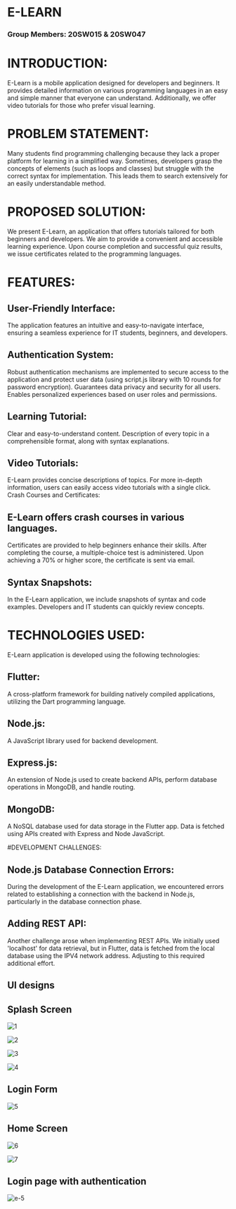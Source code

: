  # E-LEARN

### Group Members: 20SW015 & 20SW047

# INTRODUCTION:

E-Learn is a mobile application designed for developers and beginners. It provides detailed information on various programming languages in an easy and simple manner that everyone can understand. Additionally, we offer video tutorials for those who prefer visual learning.

# PROBLEM STATEMENT:

Many students find programming challenging because they lack a proper platform for learning in a simplified way. Sometimes, developers grasp the concepts of elements (such as loops and classes) but struggle with the correct syntax for implementation. This leads them to search extensively for an easily understandable method.

# PROPOSED SOLUTION:

We present E-Learn, an application that offers tutorials tailored for both beginners and developers. We aim to provide a convenient and accessible learning experience. Upon course completion and successful quiz results, we issue certificates related to the programming languages.

# FEATURES:

## User-Friendly Interface: 

The application features an intuitive and easy-to-navigate interface, ensuring a seamless experience for IT students, beginners, and developers.

## Authentication System:
 Robust authentication mechanisms are implemented to secure access to the application and protect user data (using script.js library with 10 rounds for password encryption).
Guarantees data privacy and security for all users.
Enables personalized experiences based on user roles and permissions.
## Learning Tutorial:
Clear and easy-to-understand content.
Description of every topic in a comprehensible format, along with syntax explanations.

## Video Tutorials:
E-Learn provides concise descriptions of topics. For more in-depth information, users can easily access video tutorials with a single click.
Crash Courses and Certificates:

## E-Learn offers crash courses in various languages.
Certificates are provided to help beginners enhance their skills.
After completing the course, a multiple-choice test is administered. Upon achieving a 70% or higher score, the certificate is sent via email.

## Syntax Snapshots:
In the E-Learn application, we include snapshots of syntax and code examples.
Developers and IT students can quickly review concepts.

# TECHNOLOGIES USED:
E-Learn application is developed using the following technologies:

## Flutter:
A cross-platform framework for building natively compiled applications, utilizing the Dart programming language.
## Node.js:
A JavaScript library used for backend development.
## Express.js:
An extension of Node.js used to create backend APIs, perform database operations in MongoDB, and handle routing.
## MongoDB:
A NoSQL database used for data storage in the Flutter app. Data is fetched using APIs created with Express and Node JavaScript.

 #DEVELOPMENT CHALLENGES:
## Node.js Database Connection Errors:
During the development of the E-Learn application, we encountered errors related to establishing a connection with the backend in Node.js, particularly in the database connection phase.

## Adding REST API:
Another challenge arose when implementing REST APIs. We initially used 'localhost' for data retrieval, but in Flutter, data is fetched from the local database using the IPV4 network address. Adjusting to this required additional effort.



## UI designs 


## Splash Screen 
![1](https://github.com/Amaar015/E_Learn-/assets/93473921/01fa66ca-9550-47ce-bda2-17596cbaf2bb)

 ![2](https://github.com/Amaar015/E_Learn-/assets/93473921/093881e7-bdb6-4c6c-b5fc-2b2a535a37e6)

![3](https://github.com/Amaar015/E_Learn-/assets/93473921/48822cd2-f6aa-48ff-bd2c-62be8960acb0)


![4](https://github.com/Amaar015/E_Learn-/assets/93473921/20a2daf5-4051-4565-b5bc-f6c74871b8ff)

## Login Form
![5](https://github.com/Amaar015/E_Learn-/assets/93473921/19545fa4-382e-43cd-b9ca-29557e101292)

## Home Screen
![6](https://github.com/Amaar015/E_Learn-/assets/93473921/d62968d3-ef50-4d90-b54c-0f1633f8e950)

![7](https://github.com/Amaar015/E_Learn-/assets/93473921/0bb607c6-543f-411c-88ec-74d0668bc96f)

## Login page with authentication 

![e-5](https://github.com/Amaar015/E_Learn-/assets/93473921/9c8b52a9-6b52-425a-be06-db508ca60c0b)


